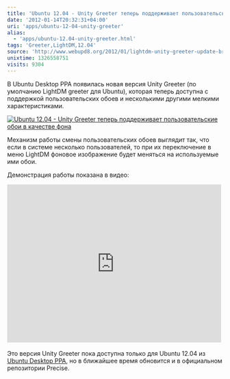 ```yaml
---
title: 'Ubuntu 12.04 - Unity Greeter теперь поддерживает пользовательские обои в качестве фона'
date: '2012-01-14T20:32:31+04:00'
uri: 'apps/ubuntu-12-04-unity-greeter'
alias: 
  - 'apps/ubuntu-12.04-unity-greeter.html'
tags: 'Greeter,LightDM,12.04'
source: 'http://www.webupd8.org/2012/01/lightdm-unity-greeter-update-brings.html'
unixtime: 1326558751
visits: 9304
---
```

В Ubuntu Desktop PPA появилась новая версия Unity Greeter (по умолчанию LightDM greeter для Ubuntu), которая теперь доступна с поддержкой пользовательских обоев и несколькими другими мелкими характеристиками.

[![Ubuntu 12.04 - Unity Greeter теперь поддерживает пользовательские обои в качестве фона](img/2012/01/14/20-00/unity-greeter-6695429013-o.jpg)](img/2012/01/14/20-00/unity-greeter-6695429013-o.jpg)

Механизм работы смены пользовательских обоев выглядит так, что если в системе несколько пользователей, то при их переключение в меню LightDM фоновое изображение будет меняться на используемые ими обои.

Демонстрация работы показана в видео:

<iframe width="500" height="369" src="http://www.youtube.com/embed/38zYRLm7qbI" frameborder="0" allowfullscreen=""></iframe> 

Это версия Unity Greeter пока доступна только для Ubuntu 12.04 из [Ubuntu Desktop PPA](https://launchpad.net/~ubuntu-desktop/+archive/ppa), но в ближайшее время обновится и в официальном репозитории Precise.
